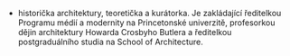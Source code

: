 - historička architektury, teoretička a kurátorka. Je zakládající ředitelkou Programu médií a modernity na Princetonské univerzitě, profesorkou dějin architektury Howarda Crosbyho Butlera a ředitelkou postgraduálního studia na School of Architecture.